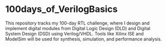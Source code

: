 # 100days_of_VerilogBasics
This repository tracks my 100-day RTL challenge, where I design and implement digital modules from Digital Logic Design (DLD) and Digital System Design (DSD) using Verilog/VHDL. Tools like Xilinx ISE and ModelSim will be used for synthesis, simulation, and performance analysis.
